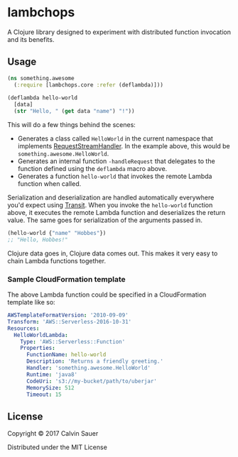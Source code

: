 # lambchops

A Clojure library designed to experiment with distributed function invocation
and its benefits.

## Usage

```Clojure
(ns something.awesome
  (:require [lambchops.core :refer (deflambda)]))
  
(deflambda hello-world
  [data]
  (str "Hello, " (get data "name") "!"))
```

This will do a few things behind the scenes:

- Generates a class called `HelloWorld` in the current namespace that implements
  [RequestStreamHandler](http://docs.aws.amazon.com/lambda/latest/dg/java-handler-using-predefined-interfaces.html).
  In the example above, this would be `something.awesome.HelloWorld`.
- Generates an internal function `-handleRequest` that delegates to the function
  defined using the `deflambda` macro above.
- Generates a function `hello-world` that invokes the remote Lambda function
  when called.
  
Serialization and deserialization are handled automatically everywhere you'd
expect using [Transit](https://github.com/cognitect/transit-clj). When you
invoke the `hello-world` function above, it executes the remote Lambda function
and deserializes the return value. The same goes for serialization of the
arguments passed in.

```Clojure
(hello-world {"name" "Hobbes"})
;; "Hello, Hobbes!"
```

Clojure data goes in, Clojure data comes out. This makes it very easy to chain
Lambda functions together.

### Sample CloudFormation template

The above Lambda function could be specified in a CloudFormation template like so:

```YAML
AWSTemplateFormatVersion: '2010-09-09'
Transform: 'AWS::Serverless-2016-10-31'
Resources:
  HelloWorldLambda:
    Type: 'AWS::Serverless::Function'
    Properties:
      FunctionName: hello-world
      Description: 'Returns a friendly greeting.'
      Handler: 'something.awesome.HelloWorld'
      Runtime: 'java8'
      CodeUri: 's3://my-bucket/path/to/uberjar'
      MemorySize: 512
      Timeout: 15
```

## License

Copyright © 2017 Calvin Sauer

Distributed under the MIT License

